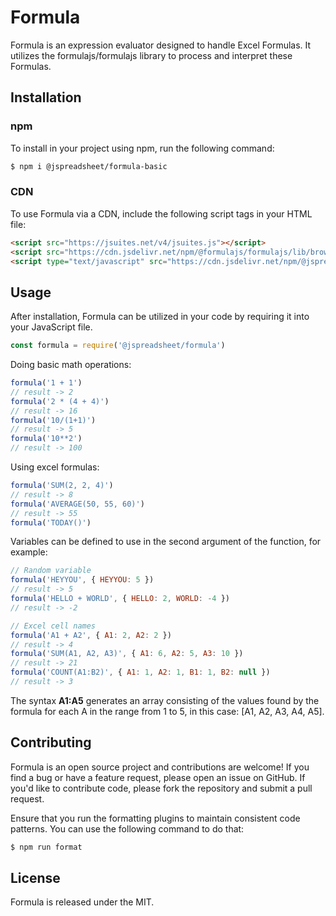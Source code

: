 # Formula

Formula is an expression evaluator designed to handle Excel Formulas. It utilizes the formulajs/formulajs library to process and interpret these Formulas.

## Installation

### npm

To install in your project using npm, run the following command:

```bash
$ npm i @jspreadsheet/formula-basic
```

### CDN

To use Formula via a CDN, include the following script tags in your HTML file:

```html
<script src="https://jsuites.net/v4/jsuites.js"></script>
<script src="https://cdn.jsdelivr.net/npm/@formulajs/formulajs/lib/browser/formula.min.js"></script>
<script type="text/javascript" src="https://cdn.jsdelivr.net/npm/@jspreadsheet/formula/dist/index.min.js"></script>
```

## Usage

After installation, Formula can be utilized in your code by requiring it into your JavaScript file.

```javascript
const formula = require('@jspreadsheet/formula')
```

Doing basic math operations:

```javascript
formula('1 + 1')
// result -> 2
formula('2 * (4 + 4)')
// result -> 16
formula('10/(1+1)')
// result -> 5
formula('10**2')
// result -> 100
```

Using excel formulas:

```javascript
formula('SUM(2, 2, 4)')
// result -> 8
formula('AVERAGE(50, 55, 60)')
// result -> 55
formula('TODAY()')
```

Variables can be defined to use in the second argument of the function, for example:

```javascript
// Random variable
formula('HEYYOU', { HEYYOU: 5 })
// result -> 5
formula('HELLO + WORLD', { HELLO: 2, WORLD: -4 })
// result -> -2

// Excel cell names
formula('A1 + A2', { A1: 2, A2: 2 })
// result -> 4
formula('SUM(A1, A2, A3)', { A1: 6, A2: 5, A3: 10 })
// result -> 21
formula('COUNT(A1:B2)', { A1: 1, A2: 1, B1: 1, B2: null })
// result -> 3
```

The syntax **A1:A5** generates an array consisting of the values found by the formula for each A in the range from 1 to 5, in this case: [A1, A2, A3, A4, A5].

## Contributing

Formula is an open source project and contributions are welcome! If you find a bug or have a feature request, please open an issue on GitHub. If you'd like to contribute code, please fork the repository and submit a pull request.

Ensure that you run the formatting plugins to maintain consistent code patterns. You can use the following command to do that:

```bash
$ npm run format
```

## License

Formula is released under the MIT.
